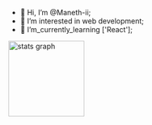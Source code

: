 - 👋 Hi, I’m @Maneth-ii;
- 👀 I’m interested in web development;
- 🌱 I’m_currently_learning ['React'];

 <img src="https://github-readme-stats.vercel.app/api?hide_title=false&hide_rank=false&show_icons=true&include_all_commits=true&count_private=true&disable_animations=false&theme=dracula&locale=en&hide_border=false&username=maneth-ii" height="150" alt="stats graph"  />



